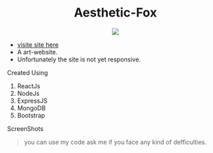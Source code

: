 <h1 align="center">Aesthetic-Fox</h1>



<p align="center">
  <image src="https://media0.giphy.com/media/LSRQac4aKmgkN5orrL/200w.webp?cid=ecf05e47i7bnyq0x68vy9pmmezwz1ljvhkpcbxug253h6qnx&rid=200w.webp&ct=s">
</p>

- [visite site here](https://aestheticfox.herokuapp.com/home)
- A art-website.
- Unfortunately the site is not yet responsive.

Created Using 
1. ReactJs
2. NodeJs
3. ExpressJS
4. MongoDB
5. Bootstrap

ScreenShots 
  
> you can use my code ask me if you face any kind of defficulties.
